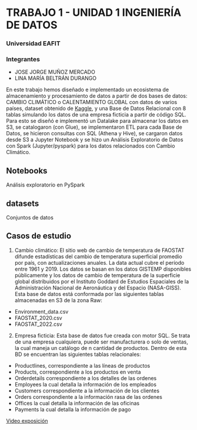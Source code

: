 # TRABAJO 1 - UNIDAD 1 INGENIERÍA DE DATOS

### Universidad EAFIT

### Integrantes
* JOSE JORGE MUÑOZ MERCADO
* LINA MARÍA BELTRÁN DURANGO

En este trabajo hemos diseñado e implementado un ecosistema de almacenamiento y
procesamiento de datos a partir de dos bases de datos: CAMBIO CLIMÁTICO o
CALENTAMIENTO GLOBAL con datos de varios países, dataset obtenido de [Kaggle](https://www.kaggle.com/sevgisarac/temperature-change), y una Base
de Datos Relacional con 8 tablas simulando los datos de una empresa ficticia a partir de
código SQL. Para esto se diseñó e implementó un Datalake para almacenar los datos en S3,
se catalogaron (con Glue), se implementaron ETL para cada Base de Datos, se hicieron
consultas con SQL (Athena y Hive), se cargaron datos desde S3 a Jupyter Notebook y se hizo
un Análisis Exploratorio de Datos con Spark (Jupyter/pyspark) para los datos relacionados
con Cambio Climático.

## Notebooks
Análisis exploratorio en PySpark
## datasets
Conjuntos de datos

## Casos de estudio
1. Cambio climático: El sitio web de cambio de temperatura de FAOSTAT difunde
estadísticas del cambio de temperatura superficial promedio por país, con actualizaciones
anuales. La data actual cubre el período entre 1961 y 2019. Los datos se basan en los datos
GISTEMP disponibles públicamente y los datos de cambio de temperatura de la superficie
global distribuidos por el Instituto Goddard de Estudios Espaciales de la Administración
Nacional de Aeronáutica y del Espacio (NASA-GISS).
Esta base de datos está conformada por las siguientes tablas almacenadas en S3 de la zona
Raw:
* Environment_data.csv
* FAOSTAT_2020.csv
* FAOSTAT_2022.csv

2. Empresa ficticia: Esta base de datos fue creada con motor SQL. Se trata de una empresa cualquiera, puede ser
manufacturera o solo de ventas, la cual maneja un catálogo de n cantidad de productos.
Dentro de esta BD se encuentran las siguientes tablas relacionales:

* Productlines, correspondiente a las líneas de productos
* Products, correspondiente a los productos en venta
* Orderdetails correspondiente a los detalles de las ordenes
* Employees la cual detalla la información de los empleados
* Customers correspondiente a la información de los clientes
* Orders correspondiente a la información rasa de las ordenes
* Offices la cual detalla la información de las oficinas
* Payments la cual detalla la información de pago

[Video exposición](https://eafit-my.sharepoint.com/:v:/r/personal/jjmunozm_eafit_edu_co/Documents/Grabaciones/grabaci%C3%B3n%20trabajo1-20220310_112004-Grabaci%C3%B3n%20de%20la%20reuni%C3%B3n.mp4?csf=1&web=1&e=YXwcc1)

